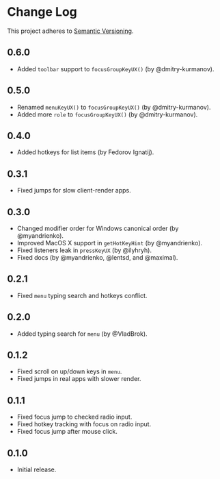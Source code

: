 # Change Log
This project adheres to [Semantic Versioning](http://semver.org/).

## 0.6.0
* Added `toolbar` support to `focusGroupKeyUX()` (by @dmitry-kurmanov).

## 0.5.0
* Renamed `menuKeyUX()` to `focusGroupKeyUX()` (by @dmitry-kurmanov).
* Added more `role` to `focusGroupKeyUX()` (by @dmitry-kurmanov).

## 0.4.0
* Added hotkeys for list items (by Fedorov Ignatij).

## 0.3.1
* Fixed jumps for slow client-render apps.

## 0.3.0
* Changed modifier order for Windows canonical order (by @myandrienko).
* Improved MacOS X support in `getHotKeyHint` (by @myandrienko).
* Fixed listeners leak in `pressKeyUX` (by @ilyhryh).
* Fixed docs (by @myandrienko, @lentsd, and @maximal).

## 0.2.1
* Fixed `menu` typing search and hotkeys conflict.

## 0.2.0
* Added typing search for `menu` (by @VladBrok).

## 0.1.2
* Fixed scroll on up/down keys in `menu`.
* Fixed jumps in real apps with slower render.

## 0.1.1
* Fixed focus jump to checked radio input.
* Fixed hotkey tracking with focus on radio input.
* Fixed focus jump after mouse click.

## 0.1.0
* Initial release.
